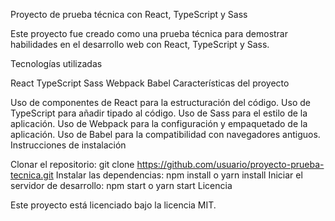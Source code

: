 Proyecto de prueba técnica con React, TypeScript y Sass

Este proyecto fue creado como una prueba técnica para demostrar habilidades en el desarrollo web con React, TypeScript y Sass.

Tecnologías utilizadas

React
TypeScript
Sass
Webpack
Babel
Características del proyecto

Uso de componentes de React para la estructuración del código.
Uso de TypeScript para añadir tipado al código.
Uso de Sass para el estilo de la aplicación.
Uso de Webpack para la configuración y empaquetado de la aplicación.
Uso de Babel para la compatibilidad con navegadores antiguos.
Instrucciones de instalación

Clonar el repositorio: git clone https://github.com/usuario/proyecto-prueba-tecnica.git
Instalar las dependencias: npm install o yarn install
Iniciar el servidor de desarrollo: npm start o yarn start
Licencia

Este proyecto está licenciado bajo la licencia MIT.
